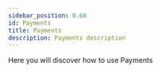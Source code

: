 ```yaml
---
sidebar_position: 0.60
id: Payments
title: Payments
description: Payments description
---
```



Here you will discover how to use Payments